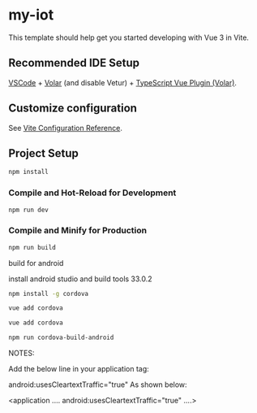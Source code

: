 # my-iot

This template should help get you started developing with Vue 3 in Vite.

## Recommended IDE Setup

[VSCode](https://code.visualstudio.com/) + [Volar](https://marketplace.visualstudio.com/items?itemName=Vue.volar) (and disable Vetur) + [TypeScript Vue Plugin (Volar)](https://marketplace.visualstudio.com/items?itemName=Vue.vscode-typescript-vue-plugin).

## Customize configuration

See [Vite Configuration Reference](https://vitejs.dev/config/).

## Project Setup

```sh
npm install
```

### Compile and Hot-Reload for Development

```sh
npm run dev
```

### Compile and Minify for Production

```sh
npm run build
```


build for android 

install android studio and build tools 33.0.2

```sh
npm install -g cordova
```

```sh
vue add cordova
```

```sh
vue add cordova
```

```sh
npm run cordova-build-android  
```


NOTES: 


Add the below line in your application tag:

android:usesCleartextTraffic="true"
As shown below:

<application
....
android:usesCleartextTraffic="true"
....>
